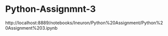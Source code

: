 # Python-Assignmnt-3
http://localhost:8889/notebooks/Ineuron/Python%20Assignment/Python%20Assignment%203.ipynb
